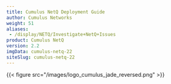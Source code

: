 ```yaml
---
title: Cumulus NetQ Deployment Guide
author: Cumulus Networks
weight: 51
aliases:
 - /display/NETQ/Investigate+NetQ+Issues
product: Cumulus NetQ
version: 2.2
imgData: cumulus-netq-22
siteSlug: cumulus-netq-22
---
```

{{< figure src="/images/logo_cumulus_jade_reversed.png" >}}